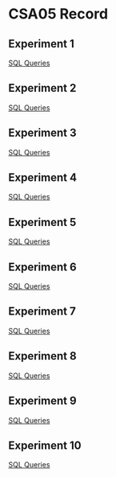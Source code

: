 # CSA05 Record
## Experiment 1
[SQL Queries](https://github.com/PLKarthikNatarajan/CSA0526-DBMS-116-/blob/main/exp1_ddl%20commands.txt)
## Experiment 2
[SQL Queries](https://github.com/PLKarthikNatarajan/CSA0526-DBMS-116-/blob/main/exp2_ddl%20command.txt)
## Experiment 3
[SQL Queries](https://github.com/PLKarthikNatarajan/CSA0526-DBMS-116-/blob/main/exp3_ddl%20commands.txt)
## Experiment 4
[SQL Queries](
https://github.com/PLKarthikNatarajan/CSA0526-DBMS-116-/blob/main/exp4_ddl%20commands.txt
)
## Experiment 5
[SQL Queries](https://github.com/PLKarthikNatarajan/CSA0526-DBMS-116-/blob/main/exp5_ddl%20commands.txt
)
## Experiment 6
[SQL Queries](https://github.com/PLKarthikNatarajan/CSA0526-DBMS-116-/blob/main/exp6_ddl%20command.txt)
## Experiment 7
[SQL Queries](https://github.com/PLKarthikNatarajan/CSA0526-DBMS-116-/blob/main/exp7_ddl%20commands.txt
)
## Experiment 8
[SQL Queries](https://github.com/PLKarthikNatarajan/CSA0526-DBMS-116-/blob/main/exp8_ddl%20commands.txt
)
## Experiment 9
[SQL Queries](https://github.com/PLKarthikNatarajan/CSA0526-DBMS-116-/blob/main/exp9_ddl%20command.txt)
## Experiment 10
[SQL Queries](https://github.com/PLKarthikNatarajan/CSA0526-DBMS-116-/blob/main/exp10_ddl%20commands.txt)
